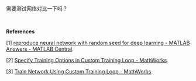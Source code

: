 需要测试网络对比一下吗？

<br>

**References**

[1] [reproduce neural network with random seed for deep learning - MATLAB Answers - MATLAB Central](https://ww2.mathworks.cn/matlabcentral/answers/466694-reproduce-neural-network-with-random-seed-for-deep-learning).

[2] [Specify Training Options in Custom Training Loop - MathWorks](https://ww2.mathworks.cn/help/deeplearning/ug/specify-training-options-in-custom-training-loop.html).

[3] [Train Network Using Custom Training Loop - MathWorks](https://ww2.mathworks.cn/help/deeplearning/ug/train-network-using-custom-training-loop.html).

